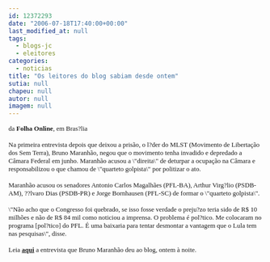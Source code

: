 ```yaml
---
id: 12372293
date: "2006-07-18T17:40:00+00:00"
last_modified_at: null
tags:
  - blogs-jc
  - eleitores
categories:
  - noticias
title: "Os leitores do blog sabiam desde ontem"
sutia: null
chapeu: null
autor: null
imagem: null
---
```

<p><FONT face=Verdana size=2></p>
<p><P>da <B>Folha Online</B>, em Bras?lia<BR><BR>Na primeira entrevista depois que deixou a prisão, o l?der do MLST (Movimento de Libertação dos Sem Terra), Bruno Maranhão, negou que o movimento tenha invadido e depredado a Câmara Federal em junho. Maranhão acusou a \"direita\" de deturpar a ocupação na Câmara e responsabilizou o que chamou de \"quarteto golpista\" por politizar o ato.<BR><BR>Maranhão acusou os senadores Antonio Carlos Magalhães (PFL-BA), Arthur Virg?lio (PSDB-AM), ??lvaro Dias (PSDB-PR) e Jorge Bornhausen (PFL-SC) de formar o \"quarteto golpista\".<BR><BR>\"Não acho que o Congresso foi quebrado, se isso fosse verdade o preju?zo teria sido de R$ 10 milhões e não de R$ 84 mil como noticiou a imprensa. O problema é pol?tico. Me colocaram no programa [pol?tico] do PFL. É uma baixaria para tentar desmontar a vantagem que o Lula tem nas pesquisas\", disse.<BR><BR>Leia <STRONG><A href=\"https://jc3.uol.com.br/blogs/jc/2006/07/18/index.php#117\">aqui</A></STRONG> a entrevista que Bruno Maranhão deu ao blog, ontem à noite.</P></FONT> </p>
